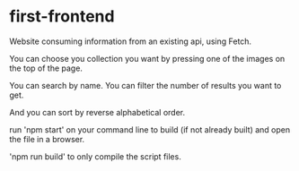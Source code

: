 # first-frontend

Website consuming information from an existing api, using Fetch. 

You can choose you collection you want by pressing one of the images on the top of the page. 

You can search by name. You can filter the number of results you want to get. 

And you can sort by reverse alphabetical order.

run 'npm start' on your command line to build (if not already built) and open the file in a browser. 

'npm run build' to only compile the script files.

